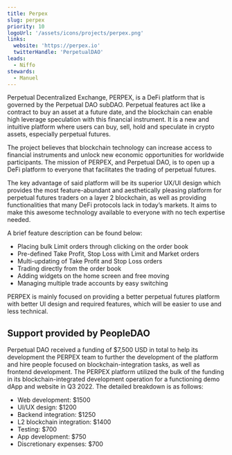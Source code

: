 ```yaml
---
title: Perpex
slug: perpex
priority: 10
logoUrl: '/assets/icons/projects/perpex.png'
links:
  website: 'https://perpex.io'
  twitterHandle: 'PerpetualDAO'
leads:
  - Niffo
stewards:
  - Manuel
---
```


Perpetual Decentralized Exchange, PERPEX, is a DeFi platform that is governed by the Perpetual DAO subDAO. Perpetual features act like a contract to buy an asset at a future date, and the blockchain can enable high leverage speculation with this financial instrument. It is a new and intuitive platform where users can buy, sell, hold and speculate in crypto assets, especially perpetual futures.

The project believes that blockchain technology can increase access to financial instruments and unlock new economic opportunities for worldwide participants. The mission of PERPEX, and Perpetual DAO, is to open up a DeFi platform to everyone that facilitates the trading of perpetual futures.

The key advantage of said platform will be its superior UX/UI design which provides the most feature-abundant and aesthetically pleasing platform for perpetual futures traders on a layer 2 blockchain, as well as providing functionalities that many DeFi protocols lack in today’s markets. It aims to make this awesome technology available to everyone with no tech expertise needed.

A brief feature description can be found below:

- Placing bulk Limit orders through clicking on the order book
- Pre-defined Take Profit, Stop Loss with Limit and Market orders
- Multi-updating of Take Profit and Stop Loss orders
- Trading directly from the order book
- Adding widgets on the home screen and free moving
- Managing multiple trade accounts by easy switching

PERPEX is mainly focused on providing a better perpetual futures platform with better UI design and required features, which will be easier to use and less technical.

## Support provided by PeopleDAO

Perpetual DAO received a funding of $7,500 USD in total to help its development the PERPEX team to further the development of the platform and hire people focused on blockchain-integration tasks, as well as frontend development. The PERPEX platform utilized the bulk of the funding in its blockchain-integrated development operation for a functioning demo dApp and website in Q3 2022. The detailed breakdown is as follows:

- Web development: $1500
- UI/UX design: $1200
- Backend integration: $1250
- L2 blockchain integration: $1400
- Testing: $700
- App development: $750
- Discretionary expenses: $700
